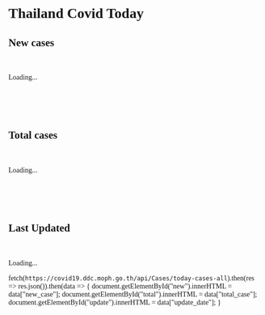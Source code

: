 <style> @font-face { font-family: chirp; src: url(gt-america.ttf); } * { font-family: chirp; } </style>

# Thailand Covid Today

<html>
  <h2>New cases</h2>
  <br>
  <p id="new">Loading...</p>
  <br><br><br>
  <h2>Total cases</h2>
  <br>
  <p id="total">Loading...</p>
  <br><br><br>
  <h2>Last Updated</h2>
  <br>
  <p id="updated">Loading...</p>

  fetch(`https://covid19.ddc.moph.go.th/api/Cases/today-cases-all`).then(res => res.json()).then(data => {
    document.getElementById("new").innerHTML = data["new_case"];
    document.getElementById("total").innerHTML = data["total_case"];
    document.getElementById("update").innerHTML = data["update_date"];
  }

</html>
